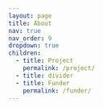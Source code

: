 ```yaml
---
layout: page
title: About
nav: true
nav_order: 9
dropdown: true
children:
  - title: Project
    permalink: /project/
  - title: divider
  - title: Funder
    permalink: /funder/
---
```

